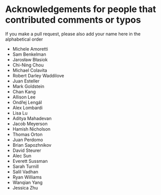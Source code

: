 # Acknowledgements for people that contributed comments or typos

If you make a pull request, please also add your name here in the alphabetical order

* Michele Amoretti
* Sam Benkelman
* Jarosław Błasiok
* Chi-Ning Chou
* Michael Colavita
* Robert Darley Waddilove
* Juan Esteller
* Mark Goldstein
* Chan Kang
* Allison Lee
* Ondřej Lengál
* Alex Lombardi
* Lisa Lu
* Aditya Mahadevan
* Jacob Meyerson
* Hamish Nicholson
* Thomas Orton
* Juan Perdomo
* Brian Sapozhnikov
* David Steurer
* Alec Sun
* Everett Sussman
* Sarah Turnill
* Salil Vadhan
* Ryan Williams
* Wanqian Yang
* Jessica Zhu
